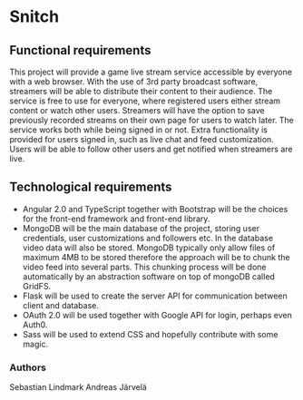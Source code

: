 # Snitch

## Functional requirements

This project will provide a game live stream service accessible by everyone with a web browser. With the use of 3rd party broadcast software, streamers will be able to distribute their content to their audience. The service is free to use for everyone, where registered users either stream content or watch other users. Streamers will have the option to save previously recorded streams on their own page for users to watch later. The service works both while being signed in or not. Extra functionality is provided for users signed in, such as live chat and feed customization. Users will be able to follow other users and get notified when streamers are live.


## Technological requirements


* Angular 2.0 and TypeScript together with Bootstrap will be the choices for the front-end framework and front-end library. 
* MongoDB will be the main database of the project, storing user credentials, user customizations and followers etc. In the database video data will also be stored. MongoDB typically only allow files of maximum 4MB to be stored therefore the approach will be to chunk the video feed into several parts. This chunking process will be done automatically by an abstraction software on top of mongoDB called GridFS.
* Flask will be used to create the server API for communication between client and database.
* OAuth 2.0 will be used together with Google API for login, perhaps even Auth0.
* Sass will be used to extend CSS and hopefully contribute with some magic.


### Authors 
Sebastian Lindmark
Andreas Järvelä
